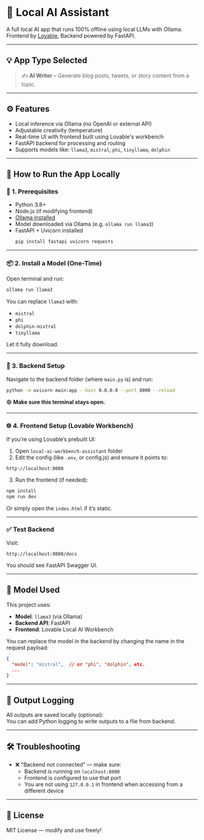 
# 🧠 Local AI Assistant

A full local AI app that runs 100% offline using local LLMs with Ollama.  
Frontend by [Lovable](https://github.com/lovableai/local-ai-workbench), Backend powered by FastAPI.

---

## 💡 App Type Selected

> ✍️ **AI Writer** – Generate blog posts, tweets, or story content from a topic.

---

## ⚙️ Features

- Local inference via Ollama (no OpenAI or external API)
- Adjustable creativity (temperature)
- Real-time UI with frontend built using Lovable's workbench
- FastAPI backend for processing and routing
- Supports models like: `llama3`, `mistral`, `phi`, `tinyllama`, `dolphin`

---

## 🚀 How to Run the App Locally

### 📌 1. Prerequisites

- Python 3.8+
- Node.js (if modifying frontend)
- [Ollama installed](https://ollama.com/download)
- Model downloaded via Ollama (e.g. `ollama run llama3`)
- FastAPI + Uvicorn installed
  ```bash
  pip install fastapi uvicorn requests
  ```

---

### 📦 2. Install a Model (One-Time)

Open terminal and run:

```bash
ollama run llama3
```

You can replace `llama3` with:
- `mistral`
- `phi`
- `dolphin-mixtral`
- `tinyllama`

Let it fully download.

---

### 📁 3. Backend Setup

Navigate to the backend folder (where `main.py` is) and run:

```bash
python -m uvicorn main:app --host 0.0.0.0 --port 8000 --reload
```

🟢 **Make sure this terminal stays open.**

---

### 🌐 4. Frontend Setup (Lovable Workbench)

If you’re using Lovable’s prebuilt UI:

1. Open `local-ai-workbench-assistant` folder
2. Edit the config (like `.env`, or config.js) and ensure it points to:

```
http://localhost:8000
```

3. Run the frontend (if needed):
```bash
npm install
npm run dev
```

Or simply open the `index.html` if it’s static.

---

### ✅ Test Backend

Visit:

```
http://localhost:8000/docs
```

You should see FastAPI Swagger UI.

---

## 🧠 Model Used

This project uses:

- **Model**: `llama3` (via Ollama)
- **Backend API**: FastAPI
- **Frontend**: Lovable Local AI Workbench

You can replace the model in the backend by changing the name in the request payload:

```json
{
  "model": "mistral",  // or "phi", "dolphin", etc.
  ...
}
```

---

## 📝 Output Logging

All outputs are saved locally (optional):  
You can add Python logging to write outputs to a file from backend.

---

## 🛠 Troubleshooting

- ❌ "Backend not connected" — make sure:
  - Backend is running on `localhost:8000`
  - Frontend is configured to use that port
  - You are not using `127.0.0.1` in frontend when accessing from a different device

---

## 📄 License

MIT License — modify and use freely!
